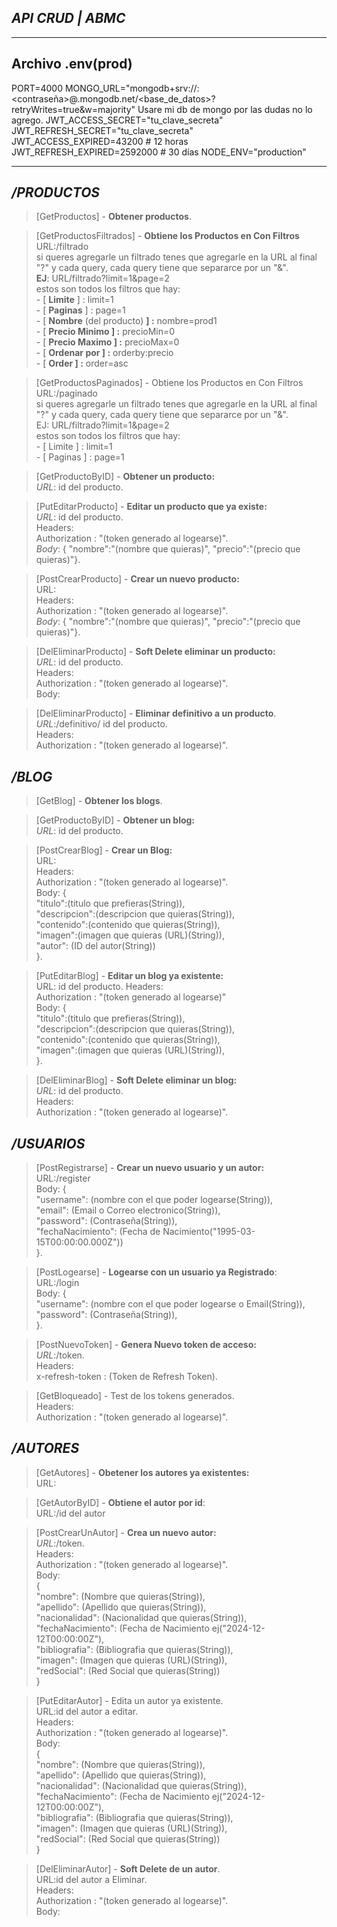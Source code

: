 ## _**API CRUD | ABMC**_

---
## Archivo .env(prod)
PORT=4000
MONGO_URL="mongodb+srv://<usuario>:<contraseña>@<cluster>.mongodb.net/<base_de_datos>?retryWrites=true&w=majority"
Usare mi db de mongo por las dudas no lo agrego.
JWT_ACCESS_SECRET="tu_clave_secreta"
JWT_REFRESH_SECRET="tu_clave_secreta"
JWT_ACCESS_EXPIRED=43200     # 12 horas
JWT_REFRESH_EXPIRED=2592000  # 30 días
NODE_ENV="production"

---

## _**/PRODUCTOS**_

> \[GetProductos\] - **Obtener productos**. 

> \[GetProductosFiltrados\] - **Obtiene los Productos en Con Filtros**  
URL:/filtrado  
si queres agregarle un filtrado tenes que agregarle en la URL al final "?" y cada query, cada query tiene que separarce por un "&".  
**EJ**: URL/filtrado?limit=1&page=2  
estos son todos los filtros que hay:  
\- \[ **Limite** \] : limit=1  
\- \[ **Paginas** \] : page=1  
\- \[ **Nombre** (del producto) **\] :** nombre=prod1  
\- \[ **Precio Minimo \] :** precioMin=0  
\- \[ **Precio Maximo \] :** precioMax=0  
\- \[ **Ordenar por \] :** orderby:precio  
\- \[ **Order \] :** order=asc 
  
> \[GetProductosPaginados\] - Obtiene los Productos en Con Filtros  
URL:/paginado  
si queres agregarle un filtrado tenes que agregarle en la URL al final "?" y cada query, cada query tiene que separarce por un "&".  
EJ: URL/filtrado?limit=1&page=2  
estos son todos los filtros que hay:  
\- \[ Limite \] : limit=1  
\- \[ Paginas \] : page=1 
  
> \[GetProductoByID\] - **Obtener un producto:**  
_URL_: id del producto. 
  
> \[PutEditarProducto\] - **Editar un producto que ya existe:**  
_URL_: id del producto.  
Headers:  
Authorization : "(token generado al logearse)".  
_Body_: { "nombre":"(nombre que quieras)", "precio":"(precio que quieras)"}. 
  
> \[PostCrearProducto\] - **Crear un nuevo producto:**  
URL:  
Headers:  
Authorization : "(token generado al logearse)".  
_Body_: { "nombre":"(nombre que quieras)", "precio":"(precio que quieras)"}. 
  
> \[DelEliminarProducto\] - **Soft Delete eliminar un producto:**  
_URL_: id del producto.  
Headers:  
Authorization : "(token generado al logearse)".  
Body: 
  
> \[DelEliminarProducto\] - **Eliminar definitivo a un producto**.  
_URL_:/definitivo/ id del producto.  
Headers:  
Authorization : "(token generado al logearse)". 
  

## _**/BLOG**_

> \[GetBlog\] - **Obtener los blogs**. 
  
> \[GetProductoByID\] - **Obtener un blog:**  
_URL_: id del producto. 
  
> \[PostCrearBlog\] - **Crear un Blog:**  
URL:  
Headers:  
Authorization : "(token generado al logearse)".  
Body: {  
"titulo":(titulo que prefieras(String)),  
"descripcion":(descripcion que quieras(String)),  
"contenido":(contenido que quieras(String)),  
"imagen":(imagen que quieras (URL)(String)),  
"autor": (ID del autor(String))  
}. 
  
> \[PutEditarBlog\] - **Editar un blog ya existente:**  
URL: id del producto. Headers:  
Authorization : "(token generado al logearse)"  
Body: {  
"titulo":(titulo que prefieras(String)),  
"descripcion":(descripcion que quieras(String)),  
"contenido":(contenido que quieras(String)),  
"imagen":(imagen que quieras (URL)(String)),  
}. 
  
> \[DelEliminarBlog\] - **Soft Delete eliminar un blog:**  
_URL_: id del producto.  
Headers:  
Authorization : "(token generado al logearse)". 
  

## _**/USUARIOS**_

> \[PostRegistrarse\] - **Crear un nuevo usuario y un autor:**  
URL:/register  
Body: {  
"username": (nombre con el que poder logearse(String)),  
"email": (Email o Correo electronico(String)),  
"password": (Contraseña(String)),  
"fechaNacimiento": (Fecha de Nacimiento("1995-03-15T00:00:00.000Z"))  
}. 
  
> \[PostLogearse\] - **Logearse con un usuario ya Registrado**:  
URL:/login  
Body: {  
"username": (nombre con el que poder logearse o Email(String)),  
"password": (Contraseña(String)),  
}. 
  
> \[PostNuevoToken\] - **Genera Nuevo token de acceso:**  
_URL_:/token.  
Headers:  
x-refresh-token : (Token de Refresh Token). 
  
> \[GetBloqueado\] - Test de los tokens generados.  
Headers:  
Authorization : "(token generado al logearse)". 
  

## _**/AUTORES**_

> \[GetAutores\] - **Obetener los autores ya existentes:**  
URL: 
  
> \[GetAutorByID\] - **Obtiene el autor por id**:  
URL:/id del autor 
  
> \[PostCrearUnAutor\] - **Crea un nuevo autor:**  
_URL_:/token.  
Headers:  
Authorization : "(token generado al logearse)".  
Body:  
{  
"nombre": (Nombre que quieras(String)),  
"apellido": (Apellido que quieras(String)),  
"nacionalidad": (Nacionalidad que quieras(String)),  
"fechaNacimiento": (Fecha de Nacimiento ej("2024-12-12T00:00:00Z"),  
"bibliografia": (Bibliografia que quieras(String)),  
"imagen": (Imagen que quieras (URL)(String)),  
"redSocial": (Red Social que quieras(String))  
} 
  
> \[PutEditarAutor\] - Edita un autor ya existente.  
URL:id del autor a editar.  
Headers:  
Authorization : "(token generado al logearse)".  
Body:  
{  
"nombre": (Nombre que quieras(String)),  
"apellido": (Apellido que quieras(String)),  
"nacionalidad": (Nacionalidad que quieras(String)),  
"fechaNacimiento": (Fecha de Nacimiento ej("2024-12-12T00:00:00Z"),  
"bibliografia": (Bibliografia que quieras(String)),  
"imagen": (Imagen que quieras (URL)(String)),  
"redSocial": (Red Social que quieras(String))  
} 
  
> \[DelEliminarAutor\] - **Soft Delete de un autor**.  
URL:id del autor a Eliminar.  
Headers:  
Authorization : "(token generado al logearse)".  
Body: